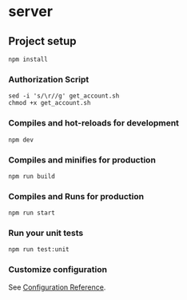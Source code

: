 # server

## Project setup
```
npm install
```

### Authorization Script
```
sed -i 's/\r//g' get_account.sh
chmod +x get_account.sh
```

### Compiles and hot-reloads for development
```
npm dev
```

### Compiles and minifies for production
```
npm run build
```

### Compiles and Runs for production
```
npm run start
```

### Run your unit tests
```
npm run test:unit
```

### Customize configuration
See [Configuration Reference](https://cli.vuejs.org/config/).
